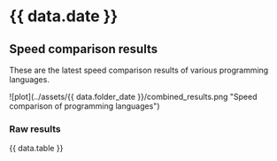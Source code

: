 # {{ data.date }}

## Speed comparison results

These are the latest speed comparison results of various programming languages.

![plot](../assets/{{ data.folder_date }}/combined_results.png "Speed comparison of programming languages")

### Raw results

{{ data.table }}
